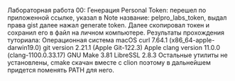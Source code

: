 Лабораторная работа 00:
Генерация Personal Token: перешел по приложенной ссылке, указал в Note название: pelpro_labs_token, выдал права gist далее нажал generate token. Далее скопировал токен и сохранил его в файл на личном компьютере.
Результаты прохождения туториала:
Операционная система macOS
curl 7.64.1 (x86_64-apple-darwin19.0)
git version 2.21.1 (Apple Git-122.3)
Apple clang version 11.0.0 (clang-1100.0.33.17)
GNU Make 3.81
LibreSSL 2.8.3
Остальные утилиты не установлены, cmake скачан вместе с clion поэтому в дальнейшем придется поменять PATH для него.
